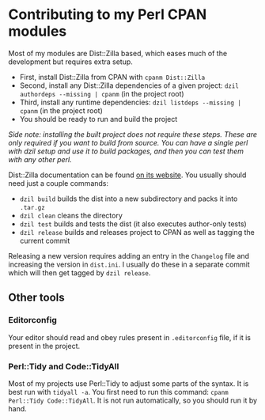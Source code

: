 # Contributing to my Perl CPAN modules

Most of my modules are Dist::Zilla based, which eases much of the development but requires extra setup.
- First, install Dist::Zilla from CPAN with `cpanm Dist::Zilla`
- Second, install any Dist::Zilla dependencies of a given project: `dzil authordeps --missing | cpanm` (in the project root)
- Third, install any runtime dependencies: `dzil listdeps --missing | cpanm` (in the project root)
- You should be ready to run and build the project

_Side note: installing the built project does not require these steps. These are only required if you want to build from source. 
You can have a single perl with dzil setup and use it to build packages, and then you can test them with any other perl._

Dist::Zilla documentation can be found [on its website](https://dzil.org/index.html). You usually should need just a couple commands:
- `dzil build` builds the dist into a new subdirectory and packs it into `.tar.gz`
- `dzil clean` cleans the directory
- `dzil test` builds and tests the dist (it also executes author-only tests)
- `dzil release` builds and releases project to CPAN as well as tagging the current commit

Releasing a new version requires adding an entry in the `Changelog` file and increasing the version in `dist.ini`. 
I usually do these in a separate commit which will then get tagged by `dzil release`.

## Other tools

### Editorconfig

Your editor should read and obey rules present in `.editorconfig` file, if it is present in the project.

### Perl::Tidy and Code::TidyAll

Most of my projects use Perl::Tidy to adjust some parts of the syntax. It is best run with `tidyall -a`. 
You first need to run this command: `cpanm Perl::Tidy Code::TidyAll`. It is not run automatically, so you should run it by hand.
